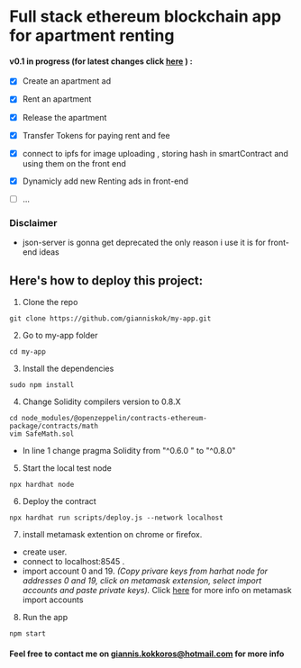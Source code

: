 # Full stack ethereum blockchain app for apartment renting 

#### v0.1 in progress (for latest changes click [here](https://github.com/gianniskok/my-app/tree/testing) )  :

  - [x] Create an apartment ad 
  - [x] Rent an apartment
  - [x] Release the apartment
  - [x] Transfer Tokens for paying rent and fee 
  - [x] connect to ipfs for image uploading , storing hash in smartContract and using them on the front end 
  - [x] Dynamicly add new Renting ads in front-end
  - [ ] ...


### Disclaimer
- json-server is gonna get deprecated the only reason i use it is for front-end ideas 






## __Here's how to deploy this project:__

1. Clone the repo
```shel
git clone https://github.com/gianniskok/my-app.git
```
2. Go to my-app folder
```shel
cd my-app
```
3. Install the dependencies
```shel
sudo npm install 
```

4. Change Solidity compilers version to 0.8.X
```shel
cd node_modules/@openzeppelin/contracts-ethereum-package/contracts/math 
vim SafeMath.sol
```

 - In line 1 change pragma Solidity from "^0.6.0 " to "^0.8.0"

5. Start the local test node
```shel
npx hardhat node
```
6. Deploy the contract
```shel
npx hardhat run scripts/deploy.js --network localhost
```

7. install metamask extention on chrome or firefox.
  - create user.
  - connect to localhost:8545 .
  - import account 0 and 19.
  _(Copy privare keys from harhat node for addresses 0 and 19, click on metamask extension, select import accounts and paste private keys)._
  Click [here](https://metamask.zendesk.com/hc/en-us/articles/360015489331-How-to-import-an-Account) for more info on metamask import accounts

8. Run the app
```shel
npm start
```


#### Feel free to contact me on giannis.kokkoros@hotmail.com for more info
